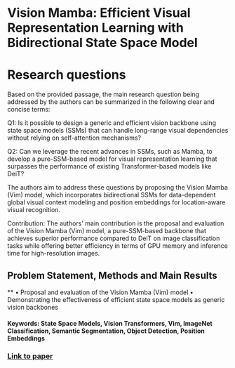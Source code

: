 # Vision Mamba: Efficient Visual Representation Learning with Bidirectional State Space Model

# Research questions
Based on the provided passage, the main research question being addressed by the authors can be summarized in the following clear and concise terms:

Q1: Is it possible to design a generic and efficient vision backbone using state space models (SSMs) that can handle long-range visual dependencies without relying on self-attention mechanisms?

Q2: Can we leverage the recent advances in SSMs, such as Mamba, to develop a pure-SSM-based model for visual representation learning that surpasses the performance of existing Transformer-based models like DeiT?

The authors aim to address these questions by proposing the Vision Mamba (Vim) model, which incorporates bidirectional SSMs for data-dependent global visual context modeling and position embeddings for location-aware visual recognition.

Contribution: The authors' main contribution is the proposal and evaluation of the Vision Mamba (Vim) model, a pure-SSM-based backbone that achieves superior performance compared to DeiT on image classification tasks while offering better efficiency in terms of GPU memory and inference time for high-resolution images.

## Problem Statement, Methods and Main Results
**
• Proposal and evaluation of the Vision Mamba (Vim) model
• Demonstrating the effectiveness of efficient state space models as generic vision backbones

#### Keywords: State Space Models, Vision Transformers, Vim, ImageNet Classification, Semantic Segmentation, Object Detection, Position Embeddings
### [Link to paper](https://arxiv.org/abs/2401.09417v3)
